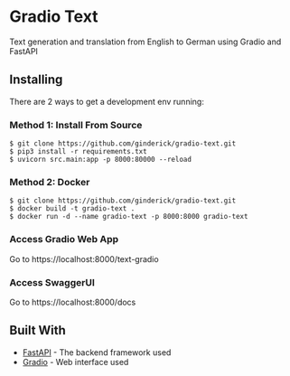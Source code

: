 # Gradio Text

Text generation and translation from English to German using Gradio and FastAPI


## Installing

There are 2 ways to get a development env running:

### Method 1: Install From Source

```
$ git clone https://github.com/ginderick/gradio-text.git
$ pip3 install -r requirements.txt
$ uvicorn src.main:app -p 8000:80000 --reload
```

### Method 2: Docker
```
$ git clone https://github.com/ginderick/gradio-text.git
$ docker build -t gradio-text .
$ docker run -d --name gradio-text -p 8000:8000 gradio-text
```


### Access Gradio Web App

Go to https://localhost:8000/text-gradio

### Access SwaggerUI

Go to https://localhost:8000/docs



## Built With

* [FastAPI](https://fastapi.tiangolo.com/) - The backend framework used
* [Gradio](https://gradio.app/) - Web interface used
